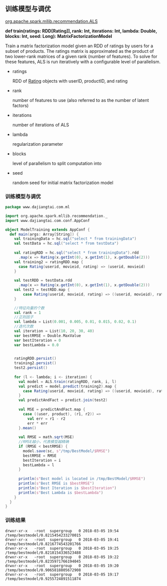 ## 训练模型与调优

[org.apache.spark.mllib.recommendation.ALS](https://spark.apache.org/docs/latest/api/scala/index.html#org.apache.spark.mllib.recommendation.ALS$)

**def train(ratings: RDD[Rating]], rank: Int, iterations: Int, lambda: Double, blocks: Int, seed: Long): MatrixFactorizationModel**

Train a matrix factorization model given an RDD of ratings by users for a subset of products. The ratings matrix is approximated as the product of two lower-rank matrices of a given rank (number of features). To solve for these features, ALS is run iteratively with a configurable level of parallelism.

- ratings

  RDD of [Rating](https://spark.apache.org/docs/latest/api/scala/org/apache/spark/mllib/recommendation/Rating.html) objects with userID, productID, and rating

- rank

  number of features to use (also referred to as the number of latent factors)

- iterations

  number of iterations of ALS

- lambda

  regularization parameter

- blocks

  level of parallelism to split computation into

- seed

  random seed for initial matrix factorization model

### 训练模型与调优

```scala
package www.dajiangtai.com.ml

import org.apache.spark.mllib.recommendation._
import www.dajiangtai.com.conf.AppConf

object ModelTraining extends AppConf {
  def main(args: Array[String]) {
    val trainingData = hc.sql("select * from trainingData")
    val testData = hc.sql("select * from testData")
      
    val ratingRDD = hc.sql("select * from trainingData").rdd
      .map(x => Rating(x.getInt(0), x.getInt(1), x.getDouble(2)))
    val training2 = ratingRDD.map {
      case Rating(userid, movieid, rating) => (userid, movieid)
    }
      
    val testRDD = testData.rdd
      .map(x => Rating(x.getInt(0), x.getInt(1), x.getDouble(2)))
    val test2 = testRDD.map {
        case Rating(userid, movieid, rating) => ((userid, movieid), rating)
    }

    //特征向量的个数
    val rank = 1
    //正则因子
    val lambda = List(0.001, 0.005, 0.01, 0.015, 0.02, 0.1)
    //迭代次数
    val iteration = List(10, 20, 30, 40)
    var bestRMSE = Double.MaxValue
    var bestIteration = 0
    var bestLambda = 0.0

    
    ratingRDD.persist()
    training2.persist()
    test2.persist()
      
    for (l <- lambda; i <- iteration) {
      val model = ALS.train(ratingRDD, rank, i, l)
      val predict = model.predict(training2).map {
        case Rating(userid, movieid, rating) => ((userid, movieid), rating)
      }
      val predictAndFact = predict.join(test2)
     
      val MSE = predictAndFact.map {
        case ((user, product), (r1, r2)) =>
          val err = r1 - r2
          err * err
      }.mean()
        
      val RMSE = math.sqrt(MSE)
      //RMSE越小，代表模型越精确
      if (RMSE < bestRMSE) {
        model.save(sc, s"/tmp/BestModel/$RMSE")
        bestRMSE = RMSE
        bestIteration = i
        bestLambda = l
      }
  
      println(s"Best model is located in /tmp/BestModel/$RMSE")
      println(s"Best RMSE is $bestRMSE")
      println(s"Best Iteration is $bestIteration")
      println(s"Best Lambda is $bestLambda")
    }
  }
}
```

### 训练结果

````
drwxr-xr-x   -root  supergroup   0 2018-03-05 19:54  /temp/bestmodel/0.8215454233270015
drwxr-xr-x   -root  supergroup   0 2018-03-05 19:41  /temp/bestmodel/0.8216774543201766
drwxr-xr-x   -root  supergroup   0 2018-03-05 19:25  /temp/bestmodel/0.8218154336523488
drwxr-xr-x   -root  supergroup   0 2018-03-05 19:22  /temp/bestmodel/0.8235971766194045
drwxr-xr-x   -root  supergroup   0 2018-03-05 19:20  /temp/bestmodel/0.9065818805672908
drwxr-xr-x   -root  supergroup   0 2018-03-05 19:17  /temp/bestmodel/0.9255724891511874
````

